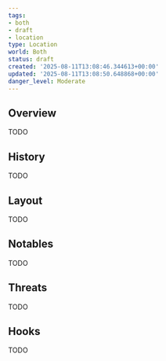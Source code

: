 ```yaml
---
tags:
- both
- draft
- location
type: Location
world: Both
status: draft
created: '2025-08-11T13:08:46.344613+00:00'
updated: '2025-08-11T13:08:50.648868+00:00'
danger_level: Moderate
---
```



## Overview

TODO
## History

TODO
## Layout

TODO
## Notables

TODO
## Threats

TODO
## Hooks

TODO
